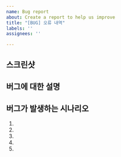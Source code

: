 ```yaml
---
name: Bug report
about: Create a report to help us improve
title: "[BUG] 오류 내역"
labels: ''
assignees: ''

---
```


## 스크린샷 
<!-- (스크린샷 첨부 선택사항) -->

## 버그에 대한 설명

## 버그가 발생하는 시나리오
1. <!-- '메인 페이지'에서 -->
2. <!-- 'A버튼'을  -->
3. <!-- '클릭'하면 -->
4. <!-- 'C화면'에  -->
5. <!--'E 에러' 발생 -->
